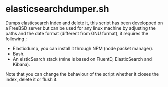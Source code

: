 # elasticsearchdumper.sh
Dumps elasticsearch Index and delete it, this script has been developped on a FreeBSD server but can be used for any linux machine by adjusting the paths and the date format (different from GNU format), it requires the following ;

- Elasticdump, you can install it through NPM (node packet manager).
- Bash.   
- An elsticSearch stack (mine is based on FluentD, ElasticSearch and Kibana).

Note that you can change the behaviour of the script whether it closes the index, delete it or flush it.
